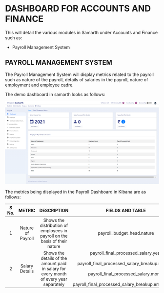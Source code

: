 # DASHBOARD FOR ACCOUNTS AND FINANCE

This will detail the various modules in Samarth under Accounts and Finance such as:
- Payroll Management System

## PAYROLL MANAGEMENT SYSTEM

The Payroll Management System will display metrics related to the payroll such as nature of the payroll, details of salaries in the payroll, nature of employment and employee cadre.

The demo dashboard in samarth looks as follows:

![Demo Payroll Dashboard](/screenshots/Samarth%20Dashboards/Dashboard%20for%20Accounts%20and%20Finance/Payroll%20Demo%20Portal.png)

The metrics being displayed in the Payroll Dashboard in Kibana are as follows:

| S No. | METRIC | DESCRIPTION | FIELDS AND TABLE | QUERY |
| :---: | :---: | :---: | :---: | :---: |
| 1 | Nature of Payroll | Shows the distribution of employees in payroll on the basis of their nature | payroll_budget_head.nature | select nature from payroll_budget_head |
| 2 | Salary Details | Shows the details of the amount paid in salary for every month of every year separately | payroll_final_processed_salary.year <br/><br/> payroll_final_processed_salary_breakup.net_pay <br/><br/> payroll_final_processed_salary.month <br/><br/> payroll_final_processed_salary_breakup.employee_id | select month, year from payroll_final_processed_salary <br/><br/> select net_pay, employee_id from payroll_final_processed_salary_breakup |

